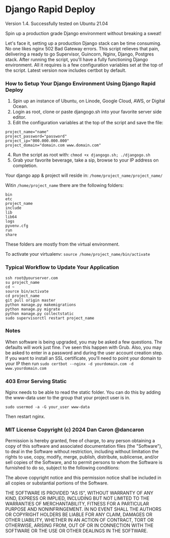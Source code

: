 # Django Rapid Deploy
Version 1.4. Successfully tested on Ubuntu 21.04

Spin up a production grade Django environment without breaking a sweat!

Let's face it, setting up a production Django stack can be time consuming. No one likes nginx 502 Bad Gateway errors. This script relieves that pain, delivering a ready to go Supervisor, Guincorn, Nginx, Django, Postgres stack. After running the script, you'll have a fully functioning Django environment. All it requires is a few configuration variables set at the top of the script. Latest version now includes certbot by default.


### How to Setup Your Django Environment Using Django Rapid Deploy

1. Spin up an instance of Ubuntu, on Linode, Google Cloud, AWS, or Digital Ocean.
2. Login as root, clone or paste djangogo.sh into your favorite server side editor.
3. Edit the configuration variables at the top of the script and save the file:

```
project_name="name"
project_password="password"
project_ip="000.000.000.000"
project_domain="domain.com www.domain.com"
```

4. Run the script as root with: `chmod +x djangogo.sh; ./djangogo.sh`
5. Grab your favorite beverage, take a sip, browse to your IP address on completion.


Your django app & project will reside in:
`/home/project_name/project_name/`

Witin `/home/project_name` there are the following folders:
```
bin
etc
project_name
include  
lib  
lib64  
logs  
pyvenv.cfg  
run  
share
```
These folders are mostly from the virtual environment.

To activate your virtualenv:
`source /home/project_name/bin/activate`

### Typical Workflow to Update Your Application

```
ssh root@yourserver.com
su project_name
cd ~
source bin/activate
cd project_name
git pull origin master
python manage.py makemigrations
python manage.py migrate
python manage.py collectstatic
sudo supervisorctl restart project_name
```


### Notes
When software is being upgraded, you may be asked a few questions. The defaults will work just fine. I've seen this happen with Grub. Also, you may be asked to enter in a password and during the user account creation step. If you want to install an SSL certificate, you'll need to point your domain to your IP then run ```sudo certbot --nginx -d yourdomain.com -d www.yourdomain.com```

### 403 Error Serving Static
Nginx needs to be able to read the static folder. You can do this by adding the www-data user to the group that your project user is in.
```
sudo usermod -a -G your_user www-data
```
Then restart nginx.


### MIT License Copyright (c) 2024 Dan Caron @dancaron

Permission is hereby granted, free of charge, to any person obtaining a copy
of this software and associated documentation files (the "Software"), to deal
in the Software without restriction, including without limitation the rights
to use, copy, modify, merge, publish, distribute, sublicense, and/or sell
copies of the Software, and to permit persons to whom the Software is
furnished to do so, subject to the following conditions:

The above copyright notice and this permission notice shall be included in all
copies or substantial portions of the Software.

THE SOFTWARE IS PROVIDED "AS IS", WITHOUT WARRANTY OF ANY KIND, EXPRESS OR
IMPLIED, INCLUDING BUT NOT LIMITED TO THE WARRANTIES OF MERCHANTABILITY,
FITNESS FOR A PARTICULAR PURPOSE AND NONINFRINGEMENT. IN NO EVENT SHALL THE
AUTHORS OR COPYRIGHT HOLDERS BE LIABLE FOR ANY CLAIM, DAMAGES OR OTHER
LIABILITY, WHETHER IN AN ACTION OF CONTRACT, TORT OR OTHERWISE, ARISING FROM,
OUT OF OR IN CONNECTION WITH THE SOFTWARE OR THE USE OR OTHER DEALINGS IN THE
SOFTWARE.
